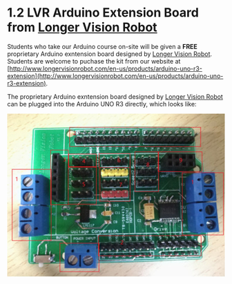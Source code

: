  # 1.2 LVR Arduino Extension Board from [Longer Vision Robot](http://www.longervisionrobot.com)

Students who take our Arduino course on-site will be given a **FREE** proprietary Arduino exntension board designed by [Longer Vision Robot](http://www.longervisionrobot.com). Students are welcome to puchase the kit from our website at [http://www.longervisionrobot.com/en-us/products/arduino-uno-r3-extension](http://www.longervisionrobot.com/en-us/products/arduino-uno-r3-extension). 

The proprietary Arduino exntension board designed by [Longer Vision Robot](http://www.longervisionrobot.com) can be plugged into the Arduino UNO R3 directly, which looks like:

![Image](./LVR_Arduino_Vehicle.jpg)
